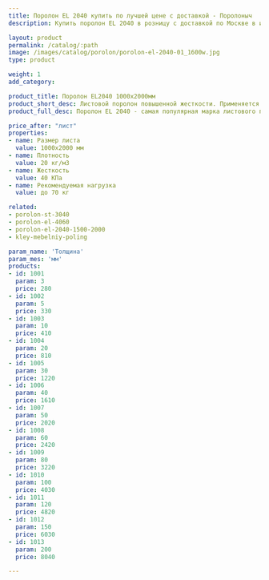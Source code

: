 ```yaml
---
title: Поролон EL 2040 купить по лучшей цене с доставкой - Поролоныч
description: Купить поролон EL 2040 в розницу с доставкой по Москве в интернет-магазине Поролоныча.

layout: product
permalink: /catalog/:path
image: /images/catalog/porolon/porolon-el-2040-01_1600w.jpg
type: product

weight: 1
add_category: 

product_title: Поролон EL2040 1000х2000мм
product_short_desc: Листовой поролон повышенной жесткости. Применяется в качестве наполнителя для мягкой мебели.
product_full_desc: Поролон EL 2040 - самая популярная марка листового поролона повышенной жесткости. Благодаря оптимальному сочетанию практичности, удобства использования и стоимости, широко применяется в самых различных отраслях.

price_after: "лист"
properties:
- name: Размер листа
  value: 1000х2000 мм
- name: Плотность
  value: 20 кг/м3
- name: Жесткость
  value: 40 КПа
- name: Рекомендуемая нагрузка
  value: до 70 кг

related:
- porolon-st-3040
- porolon-el-4060
- porolon-el-2040-1500-2000
- kley-mebelniy-poling

param_name: 'Толщина'
param_mes: 'мм'
products:
- id: 1001
  param: 3
  price: 280
- id: 1002
  param: 5
  price: 330
- id: 1003
  param: 10
  price: 410
- id: 1004
  param: 20
  price: 810
- id: 1005
  param: 30
  price: 1220
- id: 1006
  param: 40
  price: 1610
- id: 1007
  param: 50
  price: 2020
- id: 1008
  param: 60
  price: 2420
- id: 1009
  param: 80
  price: 3220
- id: 1010
  param: 100
  price: 4030
- id: 1011
  param: 120
  price: 4820
- id: 1012
  param: 150
  price: 6030
- id: 1013
  param: 200
  price: 8040

---
```

